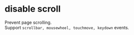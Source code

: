 disable scroll
===

Prevent page scrolling.  
Support `scrollbar, mousewheel, touchmove, keydown` events.
